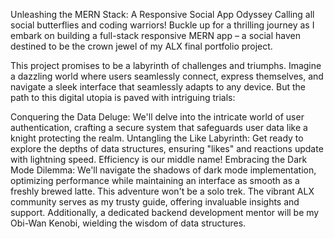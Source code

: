 Unleashing the MERN Stack: A Responsive Social App Odyssey
Calling all social butterflies and coding warriors! Buckle up for a thrilling journey as I embark on building a full-stack responsive MERN app – a social haven destined to be the crown jewel of my ALX final portfolio project.

This project promises to be a labyrinth of challenges and triumphs. Imagine a dazzling world where users seamlessly connect, express themselves, and navigate a sleek interface that seamlessly adapts to any device. But the path to this digital utopia is paved with intriguing trials:

Conquering the Data Deluge: We'll delve into the intricate world of user authentication, crafting a secure system that safeguards user data like a knight protecting the realm.
Untangling the Like Labyrinth: Get ready to explore the depths of data structures, ensuring "likes" and reactions update with lightning speed. Efficiency is our middle name!
Embracing the Dark Mode Dilemma: We'll navigate the shadows of dark mode implementation, optimizing performance while maintaining an interface as smooth as a freshly brewed latte.
This adventure won't be a solo trek. The vibrant ALX community serves as my trusty guide, offering invaluable insights and support. Additionally, a dedicated backend development mentor will be my Obi-Wan Kenobi, wielding the wisdom of data structures.
